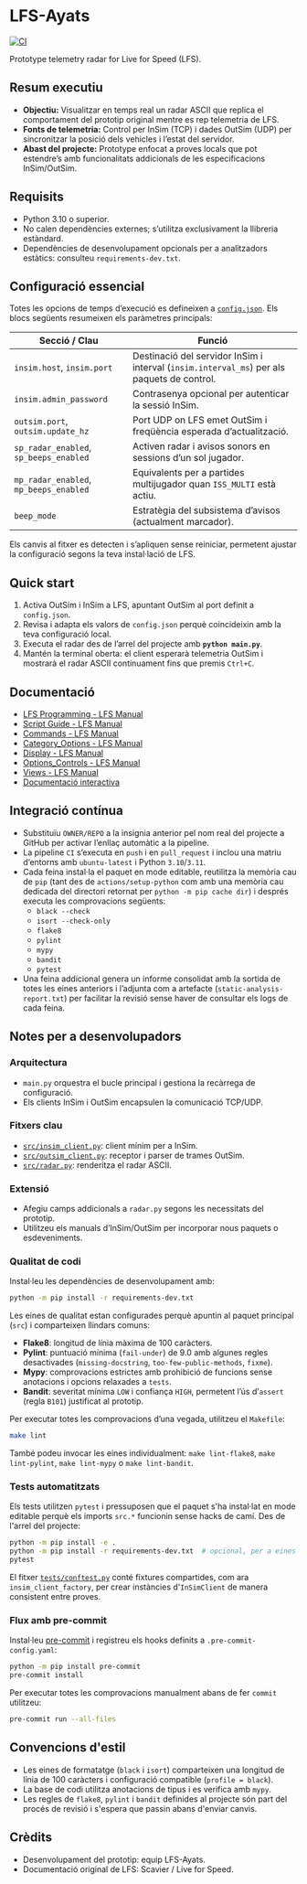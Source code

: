 # LFS-Ayats

[![CI](https://github.com/OWNER/REPO/actions/workflows/ci.yml/badge.svg)](https://github.com/OWNER/REPO/actions/workflows/ci.yml)

Prototype telemetry radar for Live for Speed (LFS).

## Resum executiu

- **Objectiu:** Visualitzar en temps real un radar ASCII que replica el
  comportament del prototip original mentre es rep telemetria de LFS.
- **Fonts de telemetria:** Control per InSim (TCP) i dades OutSim (UDP) per
  sincronitzar la posició dels vehicles i l’estat del servidor.
- **Abast del projecte:** Prototype enfocat a proves locals que pot estendre’s
  amb funcionalitats addicionals de les especificacions InSim/OutSim.

## Requisits

- Python 3.10 o superior.
- No calen dependències externes; s’utilitza exclusivament la llibreria estàndard.
- Dependències de desenvolupament opcionals per a analitzadors estàtics: consulteu
  `requirements-dev.txt`.

## Configuració essencial

Totes les opcions de temps d’execució es defineixen a
[`config.json`](config.json). Els blocs següents resumeixen els paràmetres
principals:

| Secció / Clau | Funció |
| --- | --- |
| `insim.host`, `insim.port` | Destinació del servidor InSim i interval (`insim.interval_ms`) per als paquets de control. |
| `insim.admin_password` | Contrasenya opcional per autenticar la sessió InSim. |
| `outsim.port`, `outsim.update_hz` | Port UDP on LFS emet OutSim i freqüència esperada d’actualització. |
| `sp_radar_enabled`, `sp_beeps_enabled` | Activen radar i avisos sonors en sessions d’un sol jugador. |
| `mp_radar_enabled`, `mp_beeps_enabled` | Equivalents per a partides multijugador quan `ISS_MULTI` està actiu. |
| `beep_mode` | Estratègia del subsistema d’avisos (actualment marcador). |

Els canvis al fitxer es detecten i s’apliquen sense reiniciar, permetent ajustar
la configuració segons la teva instal·lació de LFS.

## Quick start

1. Activa OutSim i InSim a LFS, apuntant OutSim al port definit a `config.json`.
2. Revisa i adapta els valors de `config.json` perquè coincideixin amb la teva
   configuració local.
3. Executa el radar des de l’arrel del projecte amb **`python main.py`**.
4. Mantén la terminal oberta: el client esperarà telemetria OutSim i mostrarà
   el radar ASCII contínuament fins que premis `Ctrl+C`.

## Documentació

- [LFS Programming - LFS Manual](docs/LFS%20Programming%20-%20LFS%20Manual.pdf)
- [Script Guide - LFS Manual](docs/Script%20Guide%20-%20LFS%20Manual.pdf)
- [Commands - LFS Manual](docs/Commands%20-%20LFS%20Manual.pdf)
- [Category_Options - LFS Manual](docs/Category_Options%20-%20LFS%20Manual.pdf)
- [Display - LFS Manual](docs/Display%20-%20LFS%20Manual.pdf)
- [Options_Controls - LFS Manual](docs/Options_Controls%20-%20LFS%20Manual.pdf)
- [Views - LFS Manual](docs/Views%20-%20LFS%20Manual.pdf)
- [Documentació interactiva](docs/site/index.html)

## Integració contínua

- Substituïu `OWNER/REPO` a la insignia anterior pel nom real del projecte a
  GitHub per activar l’enllaç automàtic a la pipeline.
- La pipeline `CI` s’executa en `push` i en `pull_request` i inclou una matriu
  d’entorns amb `ubuntu-latest` i Python `3.10`/`3.11`.
- Cada feina instal·la el paquet en mode editable, reutilitza la memòria cau de
  `pip` (tant des de `actions/setup-python` com amb una memòria cau dedicada del
  directori retornat per `python -m pip cache dir`) i després executa les
  comprovacions següents:
  - `black --check`
  - `isort --check-only`
  - `flake8`
  - `pylint`
  - `mypy`
  - `bandit`
  - `pytest`
- Una feina addicional genera un informe consolidat amb la sortida de totes les
  eines anteriors i l’adjunta com a artefacte (`static-analysis-report.txt`) per
  facilitar la revisió sense haver de consultar els logs de cada feina.

## Notes per a desenvolupadors

### Arquitectura

- `main.py` orquestra el bucle principal i gestiona la recàrrega de configuració.
- Els clients InSim i OutSim encapsulen la comunicació TCP/UDP.

### Fitxers clau

- [`src/insim_client.py`](src/insim_client.py): client mínim per a InSim.
- [`src/outsim_client.py`](src/outsim_client.py): receptor i parser de trames OutSim.
- [`src/radar.py`](src/radar.py): renderitza el radar ASCII.

### Extensió

- Afegiu camps addicionals a `radar.py` segons les necessitats del prototip.
- Utilitzeu els manuals d’InSim/OutSim per incorporar nous paquets o esdeveniments.

### Qualitat de codi

Instal·leu les dependències de desenvolupament amb:

```bash
python -m pip install -r requirements-dev.txt
```

Les eines de qualitat estan configurades perquè apuntin al paquet principal
(`src`) i comparteixen llindars comuns:

- **Flake8**: longitud de línia màxima de 100 caràcters.
- **Pylint**: puntuació mínima (`fail-under`) de 9.0 amb algunes regles
  desactivades (`missing-docstring`, `too-few-public-methods`, `fixme`).
- **Mypy**: comprovacions estrictes amb prohibició de funcions sense anotacions
  i opcions relaxades a `tests`.
- **Bandit**: severitat mínima `LOW` i confiança `HIGH`, permetent l’ús d’`assert`
  (regla `B101`) justificat al prototip.

Per executar totes les comprovacions d’una vegada, utilitzeu el `Makefile`:

```bash
make lint
```

També podeu invocar les eines individualment: `make lint-flake8`,
`make lint-pylint`, `make lint-mypy` o `make lint-bandit`.

### Tests automatitzats

Els tests utilitzen `pytest` i pressuposen que el paquet s'ha instal·lat en mode
editable perquè els imports `src.*` funcionin sense hacks de camí. Des de
l'arrel del projecte:

```bash
python -m pip install -e .
python -m pip install -r requirements-dev.txt  # opcional, per a eines addicionals
pytest
```

El fitxer [`tests/conftest.py`](tests/conftest.py) conté fixtures compartides,
com ara `insim_client_factory`, per crear instàncies d'`InSimClient` de manera
consistent entre proves.

### Flux amb pre-commit

Instal·leu [pre-commit](https://pre-commit.com) i registreu els hooks definits a
`.pre-commit-config.yaml`:

```bash
python -m pip install pre-commit
pre-commit install
```

Per executar totes les comprovacions manualment abans de fer `commit` utilitzeu:

```bash
pre-commit run --all-files
```

## Convencions d'estil

- Les eines de formatatge (`black` i `isort`) comparteixen una longitud de línia de 100
  caràcters i configuració compatible (`profile = black`).
- La base de codi utilitza anotacions de tipus i es verifica amb `mypy`.
- Les regles de `flake8`, `pylint` i `bandit` definides al projecte són part del procés de
  revisió i s'espera que passin abans d'enviar canvis.

## Crèdits

- Desenvolupament del prototip: equip LFS-Ayats.
- Documentació original de LFS: Scavier / Live for Speed.
